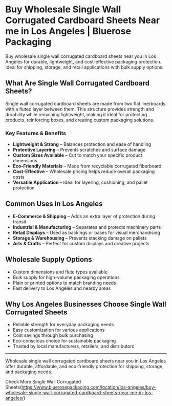 # Buy Wholesale Single Wall Corrugated Cardboard Sheets Near me in Los Angeles | Bluerose Packaging

Buy wholesale single wall corrugated cardboard sheets near you in Los Angeles for durable, lightweight, and cost-effective packaging protection. Ideal for shipping, storage, and retail applications with bulk supply options.

## What Are Single Wall Corrugated Cardboard Sheets?  

Single wall corrugated cardboard sheets are made from two flat linerboards with a fluted layer between them. This structure provides strength and durability while remaining lightweight, making it ideal for protecting products, reinforcing boxes, and creating custom packaging solutions.  

### Key Features & Benefits  

- **Lightweight & Strong** – Balances protection and ease of handling  
- **Protective Layering** – Prevents scratches and surface damage  
- **Custom Sizes Available** – Cut to match your specific product dimensions  
- **Eco-Friendly Materials** – Made from recyclable corrugated fiberboard  
- **Cost-Effective** – Wholesale pricing helps reduce overall packaging costs  
- **Versatile Application** – Ideal for layering, cushioning, and pallet protection  

## Common Uses in Los Angeles  

- **E-Commerce & Shipping** – Adds an extra layer of protection during transit  
- **Industrial & Manufacturing** – Separates and protects machinery parts  
- **Retail Displays** – Used as backings or bases for visual merchandising  
- **Storage & Warehousing** – Prevents stacking damage on pallets  
- **Arts & Crafts** – Perfect for custom displays and creative projects  

## Wholesale Supply Options  

- Custom dimensions and flute types available  
- Bulk supply for high-volume packaging operations  
- Plain or printed options to match branding needs  
- Fast delivery to Los Angeles and nearby areas  

## Why Los Angeles Businesses Choose Single Wall Corrugated Sheets  

- Reliable strength for everyday packaging needs  
- Easy customization for various applications  
- Cost savings through bulk purchasing  
- Eco-conscious choice for sustainable packaging  
- Trusted by local manufacturers, retailers, and distributors  

---  
Wholesale single wall corrugated cardboard sheets near you in Los Angeles offer durable, affordable, and eco-friendly protection for shipping, storage, and packaging needs.  

Check More Single Wall Corrugated Sheets(https://www.bluerosepackaging.com/location/los-angeles/buy-wholesale-single-wall-corrugated-cardboard-sheets-near-me-in-los-angeles/)

